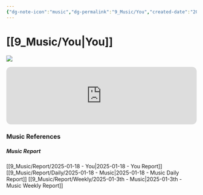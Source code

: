 ```yaml
---
{"dg-note-icon":"music","dg-permalink":"9_Music/You","created-date":"2025-01-18 4:03:02 pm","date":"2025-01-18","type":"music","tags":["music"],"aliases":null,"title":"You","music-url":"https://open.spotify.com/track/37rnBmyO7SEAXIK26gzTCa","album":"You","album-release-date":"2020-07-13","album-url":"https://open.spotify.com/album/1FvqNu0OMOlxlwFu6uA6Rl","cover":"![You](https://i.scdn.co/image/ab67616d00001e02b1c686be5806315a3d26761c)","cover-url":"https://i.scdn.co/image/ab67616d00001e02b1c686be5806315a3d26761c","artists":"Laura Zocca","added-at":"Sat Jan 18 2025 - 오후 4:03:04","rating":"⭐⭐⭐⭐⭐⭐","dg-publish":true,"permalink":"/9_Music/You/","dgPassFrontmatter":true,"noteIcon":"music"}
---
```


# [[9_Music/You\|You]]
![](https://i.scdn.co/image/ab67616d00001e02b1c686be5806315a3d26761c)


<div class="container-root"><span></span></div><div><div class="container-root"><iframe style="border-radius:12px" src="https://open.spotify.com/embed/track/37rnBmyO7SEAXIK26gzTCa?utm_source=generator" width="100%" height="152" frameborder="0" allowfullscreen="" allow="autoplay; clipboard-write; encrypted-media; fullscreen; picture-in-picture" loading="lazy"></iframe></div></div>











### Music References
##### Music Report
[[9_Music/Report/2025-01-18 - You\|2025-01-18 - You Report]]
[[9_Music/Report/Daily/2025-01-18 - Music\|2025-01-18 - Music Daily Report]]
[[9_Music/Report/Weekly/2025-01-3th - Music\|2025-01-3th - Music Weekly Report]]







